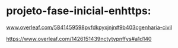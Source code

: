 # projeto-fase-inicial-enhttps:
www.overleaf.com/5841459598pvfdkpyxjnjn#9b403cgenharia-civil


https://www.overleaf.com/1426151439nctytypnffys#a1d140
